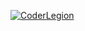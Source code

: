 [![CoderLegion](http://localhost/coder-legion/cl_badge_logo.png)](https://localhost/coder-legion/user/James+Dayal)
